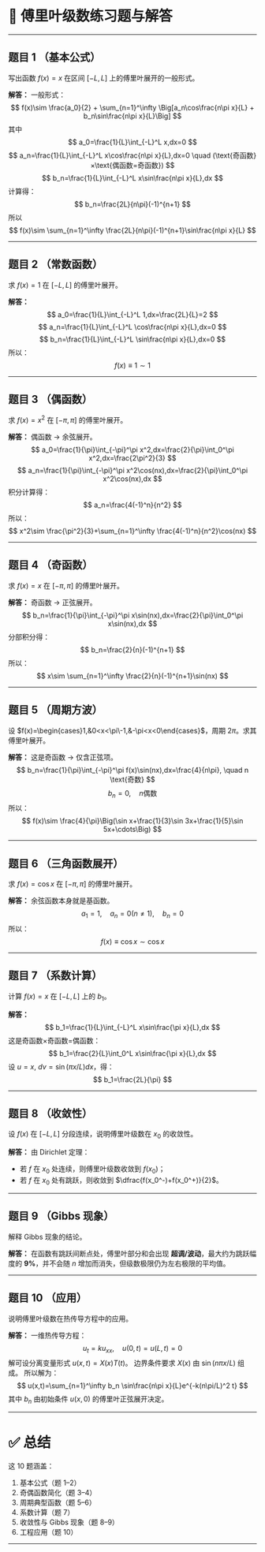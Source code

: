 
# 📝 傅里叶级数练习题与解答

---

## 题目 1 （基本公式）

写出函数 $f(x)=x$ 在区间 $[-L,L]$ 上的傅里叶展开的一般形式。

**解答：**
一般形式：
$$
f(x)\sim \frac{a_0}{2} + \sum_{n=1}^\infty \Big[a_n\cos\frac{n\pi x}{L} + b_n\sin\frac{n\pi x}{L}\Big]
$$
其中
$$
a_0=\frac{1}{L}\int_{-L}^L x,dx=0
$$
$$
a_n=\frac{1}{L}\int_{-L}^L x\cos\frac{n\pi x}{L},dx=0 \quad (\text{奇函数}×\text{偶函数=奇函数})
$$
$$
b_n=\frac{1}{L}\int_{-L}^L x\sin\frac{n\pi x}{L},dx
$$
计算得：
$$
b_n=\frac{2L}{n\pi}(-1)^{n+1}
$$
所以
$$
f(x)\sim \sum_{n=1}^\infty \frac{2L}{n\pi}(-1)^{n+1}\sin\frac{n\pi x}{L}
$$

---

## 题目 2 （常数函数）

求 $f(x)=1$ 在 $[-L,L]$ 的傅里叶展开。

**解答：**
$$
a_0=\frac{1}{L}\int_{-L}^L 1,dx=\frac{2L}{L}=2
$$
$$
a_n=\frac{1}{L}\int_{-L}^L \cos\frac{n\pi x}{L},dx=0
$$
$$
b_n=\frac{1}{L}\int_{-L}^L \sin\frac{n\pi x}{L},dx=0
$$
所以：
$$
f(x)\equiv 1 \sim 1
$$

---

## 题目 3 （偶函数）

求 $f(x)=x^2$ 在 $[-\pi,\pi]$ 的傅里叶展开。

**解答：**
偶函数 → 余弦展开。
$$
a_0=\frac{1}{\pi}\int_{-\pi}^\pi x^2,dx=\frac{2}{\pi}\int_0^\pi x^2,dx=\frac{2\pi^2}{3}
$$
$$
a_n=\frac{1}{\pi}\int_{-\pi}^\pi x^2\cos(nx),dx=\frac{2}{\pi}\int_0^\pi x^2\cos(nx),dx
$$
积分计算得：
$$
a_n=\frac{4(-1)^n}{n^2}
$$
所以：
$$
x^2\sim \frac{\pi^2}{3}+\sum_{n=1}^\infty \frac{4(-1)^n}{n^2}\cos(nx)
$$

---

## 题目 4 （奇函数）

求 $f(x)=x$ 在 $[-\pi,\pi]$ 的傅里叶展开。

**解答：**
奇函数 → 正弦展开。
$$
b_n=\frac{1}{\pi}\int_{-\pi}^\pi x\sin(nx),dx=\frac{2}{\pi}\int_0^\pi x\sin(nx),dx
$$
分部积分得：
$$
b_n=\frac{2}{n}(-1)^{n+1}
$$
所以：
$$
x\sim \sum_{n=1}^\infty \frac{2}{n}(-1)^{n+1}\sin(nx)
$$

---

## 题目 5 （周期方波）

设 $f(x)=\begin{cases}1,&0<x<\pi\-1,&-\pi<x<0\end{cases}$，周期 $2\pi$。求其傅里叶展开。

**解答：**
这是奇函数 → 仅含正弦项。
$$
b_n=\frac{1}{\pi}\int_{-\pi}^\pi f(x)\sin(nx),dx=\frac{4}{n\pi}, \quad n \text{奇数}
$$
$$
b_n=0, \quad n \text{偶数}
$$
所以：
$$
f(x)\sim \frac{4}{\pi}\Big(\sin x+\frac{1}{3}\sin 3x+\frac{1}{5}\sin 5x+\cdots\Big)
$$

---

## 题目 6 （三角函数展开）

求 $f(x)=\cos x$ 在 $[-\pi,\pi]$ 的傅里叶展开。

**解答：**
余弦函数本身就是基函数。
$$
a_1=1,\quad a_n=0(n\ne 1),\quad b_n=0
$$
所以：
$$
f(x)\equiv \cos x \sim \cos x
$$

---

## 题目 7 （系数计算）

计算 $f(x)=x$ 在 $[-L,L]$ 上的 $b_1$。

**解答：**
$$
b_1=\frac{1}{L}\int_{-L}^L x\sin\frac{\pi x}{L},dx
$$
这是奇函数×奇函数=偶函数：
$$
b_1=\frac{2}{L}\int_0^L x\sin\frac{\pi x}{L},dx
$$
设 $u=x,\ dv=\sin(\pi x/L)dx$，得：
$$
b_1=\frac{2L}{\pi}
$$

---

## 题目 8 （收敛性）

设 $f(x)$ 在 $[-L,L]$ 分段连续，说明傅里叶级数在 $x_0$ 的收敛性。

**解答：**
由 Dirichlet 定理：

* 若 $f$ 在 $x_0$ 处连续，则傅里叶级数收敛到 $f(x_0)$；
* 若 $f$ 在 $x_0$ 处有跳跃，则收敛到 $\dfrac{f(x_0^-)+f(x_0^+)}{2}$。

---

## 题目 9 （Gibbs 现象）

解释 Gibbs 现象的结论。

**解答：**
在函数有跳跃间断点处，傅里叶部分和会出现 **超调/波动**，最大约为跳跃幅度的 **9%**，并不会随 $n$ 增加而消失，但级数极限仍为左右极限的平均值。

---

## 题目 10 （应用）

说明傅里叶级数在热传导方程中的应用。

**解答：**
一维热传导方程：
$$
u_t=k u_{xx},\quad u(0,t)=u(L,t)=0
$$
解可设分离变量形式 $u(x,t)=X(x)T(t)$。
边界条件要求 $X(x)$ 由 $\sin(n\pi x/L)$ 组成。
所以解为：
$$
u(x,t)=\sum_{n=1}^\infty b_n \sin\frac{n\pi x}{L}e^{-k(n\pi/L)^2 t}
$$
其中 $b_n$ 由初始条件 $u(x,0)$ 的傅里叶正弦展开决定。

---

# ✅ 总结

这 10 题涵盖：

1. 基本公式（题 1–2）
2. 奇偶函数简化（题 3–4）
3. 周期典型函数（题 5–6）
4. 系数计算（题 7）
5. 收敛性与 Gibbs 现象（题 8–9）
6. 工程应用（题 10）

---



